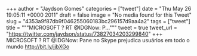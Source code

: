 
+++
author = "Jaydson Gomes"
categories = ["tweet"]
date = "Thu May 26 19:05:11 +0000 2011"
draft = false
image = "No media found for this Tweet"
slug = "4353a9f87db9f046255060183bc296157d9aa4a2"
tags = ["tweet"]
title = """MICROSOFT ? RT @IDGNow: P..."""
tweet = true
tweet_url = "https://twitter.com/jaydson/status/73827034203299840"
+++
MICROSOFT ? RT @IDGNow: Pane no Skype prejudica usuários em todo o mundo http://bit.ly/jjbXGo
